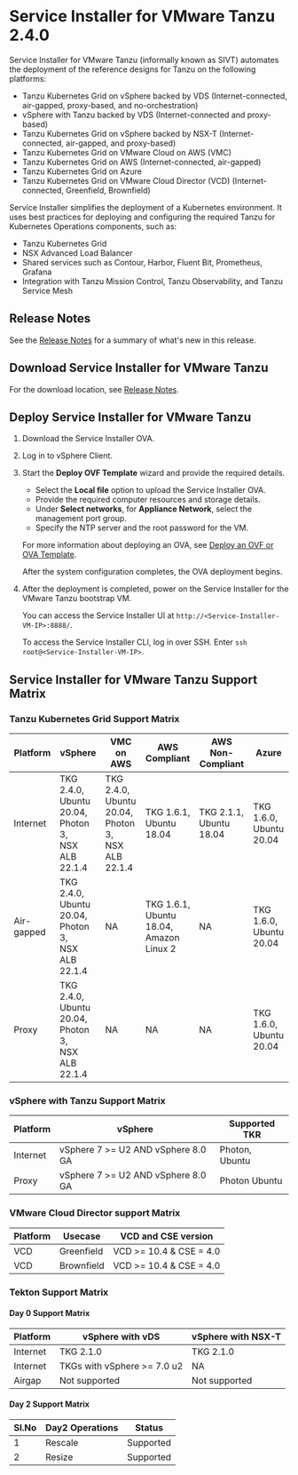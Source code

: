 # Service Installer for VMware Tanzu 2.4.0

Service Installer for VMware Tanzu (informally known as SIVT) automates the deployment of the reference designs for Tanzu on the following platforms:

- Tanzu Kubernetes Grid on vSphere backed by VDS (Internet-connected, air-gapped, proxy-based, and no-orchestration)
- vSphere with Tanzu backed by VDS (Internet-connected and proxy-based)
- Tanzu Kubernetes Grid on vSphere backed by NSX-T (Internet-connected, air-gapped, and proxy-based)
- Tanzu Kubernetes Grid on VMware Cloud on AWS (VMC)
- Tanzu Kubernetes Grid on AWS (Internet-connected, air-gapped)
- Tanzu Kubernetes Grid on Azure
- Tanzu Kubernetes Grid on VMware Cloud Director (VCD) (Internet-connected, Greenfield, Brownfield)

Service Installer simplifies the deployment of a Kubernetes environment. It uses best practices for deploying and configuring the required Tanzu for Kubernetes Operations components, such as:

- Tanzu Kubernetes Grid
- NSX Advanced Load Balancer
- Shared services such as Contour, Harbor, Fluent Bit, Prometheus, Grafana
- Integration with Tanzu Mission Control, Tanzu Observability, and Tanzu Service Mesh

## Release Notes
See the [Release Notes](WhatsNew.md) for a summary of what's new in this release.

## Download Service Installer for VMware Tanzu
For the download location, see [Release Notes](WhatsNew.md).

## Deploy Service Installer for VMware Tanzu

1. Download the Service Installer OVA.
2. Log in to vSphere Client.
3. Start the **Deploy OVF Template** wizard and provide the required details.
   - Select the **Local file** option to upload the Service Installer OVA.
   - Provide the required computer resources and storage details.
   - Under **Select networks**, for **Appliance Network**, select the management port group.
   - Specify the NTP server and the root password for the VM.

   For more information about deploying an OVA, see [Deploy an OVF or OVA Template](https://docs.vmware.com/en/VMware-vSphere/7.0/com.vmware.vsphere.vm_admin.doc/GUID-17BEDA21-43F6-41F4-8FB2-E01D275FE9B4.html).

   After the system configuration completes, the OVA deployment begins.

4. After the deployment is completed, power on the Service Installer for the VMware Tanzu bootstrap VM.

   You can access the Service Installer UI at `http://<Service-Installer-VM-IP>:8888/`.

   To access the Service Installer CLI, log in over SSH. Enter `ssh root@<Service-Installer-VM-IP>`.


## Service Installer for VMware Tanzu Support Matrix


### Tanzu Kubernetes Grid Support Matrix

| Platform     | vSphere                                          | VMC on AWS                                                   | AWS Compliant                                  | AWS Non-Compliant            | Azure                        |
|--------------|---------------------------------------------------------------|--------------------------------------------------------------|------------------------------------------------|------------------------------|------------------------------|
| Internet     |TKG 2.4.0, <br> Ubuntu 20.04,<br>Photon 3,<br> NSX ALB 22.1.4 | TKG 2.4.0, <br> Ubuntu 20.04,<br>Photon 3,<br>NSX ALB 22.1.4 | TKG 1.6.1, <br>Ubuntu 18.04                    | TKG 2.1.1, <br> Ubuntu 18.04 | TKG 1.6.0, <br> Ubuntu 20.04 |
| Air-gapped   | TKG 2.4.0, <br>Ubuntu 20.04,<br> Photon 3,<br> NSX ALB 22.1.4 | NA                                                           | TKG 1.6.1,<br> Ubuntu 18.04,<br>Amazon Linux 2 | NA                           | TKG 1.6.0, <br> Ubuntu 20.04 |
| Proxy        |TKG 2.4.0,<br> Ubuntu 20.04,<br> Photon 3,<br> NSX ALB 22.1.4 | NA                                                           | NA                                             | NA                           | TKG 1.6.0, <br>Ubuntu 20.04  |


### vSphere with Tanzu Support Matrix

| Platform           | vSphere                                  |Supported TKR   |
|--------------------|------------------------------------------|----------------|
| Internet           | vSphere 7 >= U2 AND vSphere 8.0 GA       |Photon, Ubuntu  |
| Proxy              | vSphere 7 >= U2 AND vSphere 8.0 GA       |Photon Ubuntu   |

### VMware Cloud Director support Matrix

| Platform | Usecase    | VCD and CSE version     |
|----------|------------|-------------------------|
| VCD      | Greenfield | VCD >= 10.4 & CSE = 4.0 |
| VCD      | Brownfield | VCD >= 10.4 & CSE = 4.0 |

### Tekton Support Matrix

#### Day 0 Support Matrix
| Platform | vSphere with vDS            | vSphere with NSX-T |
|----------|-----------------------------|--------------------|
| Internet | TKG 2.1.0                   | TKG 2.1.0          |
| Internet | TKGs with vSphere >= 7.0 u2 | NA                 |
| Airgap   | Not supported               | Not supported      |

#### Day 2 Support Matrix
|Sl.No  | Day2 Operations | Status              |
|-------|-----------------|---------------------|
| 1     | Rescale         | Supported           |
| 2     | Resize          | Supported           |
